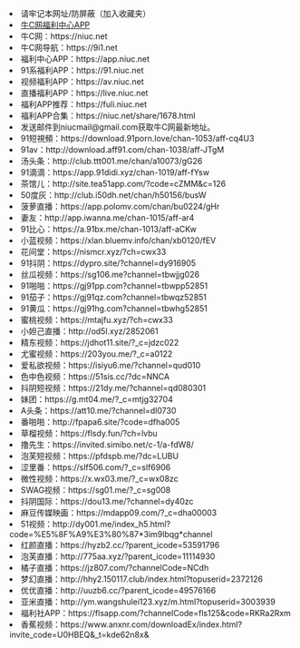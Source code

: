 <li>请牢记本网址/防屏蔽（加入收藏夹）</li>
<li><a href="https://cdn.jsdelivr.net/gh/niucnet/zonghe@latest/3.0.apk" target="_blank">牛C网福利中心APP</a></li>
<li>牛C网：https://niuc.net</li>
<li>牛C网导航：https://9i1.net</li>
<li>福利中心APP：https://app.niuc.net</li>
<li>91系福利APP：https://91.niuc.net</li>
<li>视频福利APP：https://av.niuc.net</li>
<li>直播福利APP：https://live.niuc.net</li>
<li>福利APP推荐：https://fuli.niuc.net</li>
<li>福利APP合集：https://niuc.net/share/1678.html</li>
<li>发送邮件到niucmail@gmail.com获取牛C网最新地址。</li>
<li>91短視頻：https://download.91porn.love/chan-1053/aff-cq4U3</li>
<li>91av：http://download.aff91.com/chan-1038/aff-JTgM</li>
<li>汤头条：http://club.ttt001.me/chan/a10073/gG26</li>
<li>91滴滴：https://app.91didi.xyz/chan-1019/aff-fYsw</li>
<li>茶馆儿：http://site.tea51app.com/?code=cZMM&c=126</li>
<li>50度灰：http://club.i50dh.net/chan/h50156/busW</li>
<li>菠萝直播：https://app.polomv.com/chan/bu0224/gHr</li>
<li>妻友：http://app.iwanna.me/chan-1015/aff-ar4</li>
<li>91比心：https://a.91bx.me/chan-1013/aff-aCKw</li>
<li>小蓝视频：https://xlan.bluemv.info/chan/xb0120/fEV</li>
<li>花间堂：https://nismcr.xyz/?ch=cwx33</li>
<li>91抖阴：https://dypro.site/?channel=dy916905</li>
<li>丝瓜视频：https://sg106.me?channel=tbwjjg026</li>
<li>91啪啪：https://gj91pp.com?channel=tbwpp52851</li>
<li>91茄子：https://gj91qz.com?channel=tbwqz52851</li>
<li>91黄瓜：https://gj91hg.com?channel=tbwhg52851</li>
<li>蜜桃视频：https://mtajfu.xyz/?ch=cwx33</li>
<li>小妲己直播：http://od5l.xyz/2852061</li>
<li>精东视频：https://jdhot11.site/?_c=jdzc022</li>
<li>尤蜜视频：https://203you.me/?_c=a0122</li>
<li>爱私欲视频：https://isiyu6.me/?channel=qud010</li>
<li>色中色视频：https://51sis.cc/?dc=NNCA</li>
<li>抖阴短视频：https://21dy.me/?channel=qd080301</li>
<li>妹团：https://g.mt04.me/?_c=mtjg32704</li>
<li>A头条：https://att10.me/?channel=dl0730</li>
<li>番啪啪：http://fpapa6.site/?code=dfha005</li>
<li>草榴视频：https://flsdy.fun/?ch=lvbu</li>
<li>撸先生：https://invited.simibo.net/c-1/a-fdW8/</li>
<li>泡芙短视频：https://pfdspb.me/?dc=LUBU</li>
<li>涩里番：https://slf506.com/?_c=slf6906</li>
<li>微性视频：https://x.wx03.me/?_c=wx08zc</li>
<li>SWAG视频：https://sg01.me/?_c=sg008</li>
<li>抖阴国际：https://dou13.me/?channel=dy40zc</li>
<li>麻豆传媒映画：https://mdapp09.com/?_c=dha00003</li>
<li>51视频：http://dy001.me/index_h5.html?code=%E5%8F%A9%E3%80%87*3im9lbqg*channel</li>
<li>红颜直播：https://hyzb2.cc/?parent_icode=53591796</li>
<li>泡芙直播：http://775aa.xyz/?parent_icode=11114930</li>
<li>橘子直播：https://jz807.com/?channelCode=NCdh</li>
<li>梦幻直播：http://hhy2.150117.club/index.html?topuserid=2372126</li>
<li>优优直播：http://uuzb6.cc/?parent_icode=49576166</li>
<li>亚米直播：http://ym.wangshulei123.xyz/m.html?topuserid=3003939</li>
<li>福利社APP：https://flsapp.com/?channelCode=fls125&code=RKRa2Rxm</li>
<li>香蕉视频：https://www.anxnr.com/downloadEx/index.html?invite_code=U0HBEQ&_t=kde62n8x&</li>
